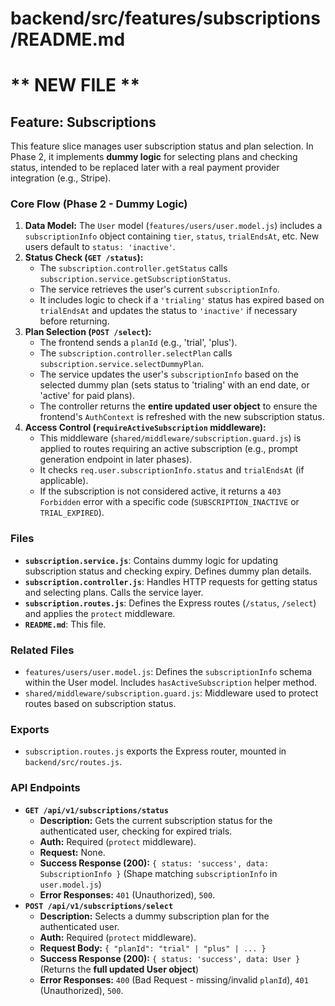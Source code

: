 # backend/src/features/subscriptions/README.md
# ** NEW FILE **

## Feature: Subscriptions

This feature slice manages user subscription status and plan selection. In Phase 2, it implements **dummy logic** for selecting plans and checking status, intended to be replaced later with a real payment provider integration (e.g., Stripe).

### Core Flow (Phase 2 - Dummy Logic)

1.  **Data Model:** The `User` model (`features/users/user.model.js`) includes a `subscriptionInfo` object containing `tier`, `status`, `trialEndsAt`, etc. New users default to `status: 'inactive'`.
2.  **Status Check (`GET /status`):**
    *   The `subscription.controller.getStatus` calls `subscription.service.getSubscriptionStatus`.
    *   The service retrieves the user's current `subscriptionInfo`.
    *   It includes logic to check if a `'trialing'` status has expired based on `trialEndsAt` and updates the status to `'inactive'` if necessary before returning.
3.  **Plan Selection (`POST /select`):**
    *   The frontend sends a `planId` (e.g., 'trial', 'plus').
    *   The `subscription.controller.selectPlan` calls `subscription.service.selectDummyPlan`.
    *   The service updates the user's `subscriptionInfo` based on the selected dummy plan (sets status to 'trialing' with an end date, or 'active' for paid plans).
    *   The controller returns the **entire updated user object** to ensure the frontend's `AuthContext` is refreshed with the new subscription status.
4.  **Access Control (`requireActiveSubscription` middleware):**
    *   This middleware (`shared/middleware/subscription.guard.js`) is applied to routes requiring an active subscription (e.g., prompt generation endpoint in later phases).
    *   It checks `req.user.subscriptionInfo.status` and `trialEndsAt` (if applicable).
    *   If the subscription is not considered active, it returns a `403 Forbidden` error with a specific code (`SUBSCRIPTION_INACTIVE` or `TRIAL_EXPIRED`).

### Files

*   **`subscription.service.js`**: Contains dummy logic for updating subscription status and checking expiry. Defines dummy plan details.
*   **`subscription.controller.js`**: Handles HTTP requests for getting status and selecting plans. Calls the service layer.
*   **`subscription.routes.js`**: Defines the Express routes (`/status`, `/select`) and applies the `protect` middleware.
*   **`README.md`**: This file.

### Related Files

*   `features/users/user.model.js`: Defines the `subscriptionInfo` schema within the User model. Includes `hasActiveSubscription` helper method.
*   `shared/middleware/subscription.guard.js`: Middleware used to protect routes based on subscription status.

### Exports

*   `subscription.routes.js` exports the Express router, mounted in `backend/src/routes.js`.

### API Endpoints

*   **`GET /api/v1/subscriptions/status`**
    *   **Description:** Gets the current subscription status for the authenticated user, checking for expired trials.
    *   **Auth:** Required (`protect` middleware).
    *   **Request:** None.
    *   **Success Response (200):** `{ status: 'success', data: SubscriptionInfo }` (Shape matching `subscriptionInfo` in `user.model.js`)
    *   **Error Responses:** `401` (Unauthorized), `500`.
*   **`POST /api/v1/subscriptions/select`**
    *   **Description:** Selects a dummy subscription plan for the authenticated user.
    *   **Auth:** Required (`protect` middleware).
    *   **Request Body:** `{ "planId": "trial" | "plus" | ... }`
    *   **Success Response (200):** `{ status: 'success', data: User }` (Returns the **full updated User object**)
    *   **Error Responses:** `400` (Bad Request - missing/invalid `planId`), `401` (Unauthorized), `500`.